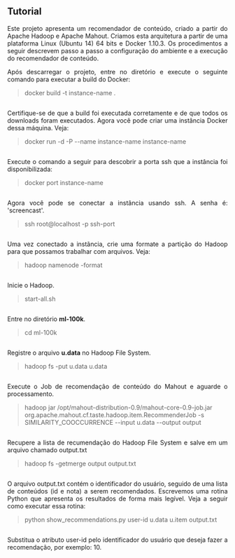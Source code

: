 <h2> Tutorial </h2>
<p align="justify">
Este projeto apresenta um recomendador de conteúdo, criado a partir do Apache Hadoop e Apache Mahout. Criamos esta arquitetura a partir de uma plataforma Linux (Ubuntu 14) 64 bits e Docker 1.10.3. Os  procedimentos a seguir descrevem passo a passo a configuração do ambiente e a execução do recomendador de conteúdo.
</p>
<p align="justify">
Após descarregar o projeto, entre no diretório e execute o seguinte comando para executar a build do Docker:
</p>

> docker build -t instance-name .

<p align="justify" style="padding-top: 15px;">
Certifique-se de que a build foi executada corretamente e de que todos os downloads foram executados. Agora você pode criar uma instância Docker dessa máquina. Veja:
</p>

> docker run -d -P --name instance-name instance-name

<p align="justify" style="padding-top: 15px;">
Execute o comando a seguir para descobrir a porta ssh que a instância foi disponibilizada:
</p>

> docker port instance-name

<p align="justify" style="padding-top: 15px;">
Agora você pode se conectar a instância usando ssh. A senha é: 'screencast'.
</p>

> ssh root@localhost -p ssh-port

<p align="justify" style="padding-top: 15px;">
Uma vez conectado a instãncia, crie uma formate a partição do Hadoop para que possamos trabalhar com arquivos. Veja:
</p>

> hadoop namenode -format

<p align="justify" style="padding-top: 15px;">
Inicie o Hadoop.
</p>

> start-all.sh

<p align="justify" style="padding-top: 15px;">
Entre no diretório <b>ml-100k</b>.
</p>

> cd ml-100k

<p align="justify" style="padding-top: 15px;">
Registre o arquivo <b>u.data</b> no Hadoop File System.
</p>

> hadoop fs -put u.data u.data

<p align="justify" style="padding-top: 15px;">
Execute o Job de recomendação de conteúdo do Mahout e aguarde o processamento.
</p>

> hadoop jar /opt/mahout-distribution-0.9/mahout-core-0.9-job.jar org.apache.mahout.cf.taste.hadoop.item.RecommenderJob -s SIMILARITY_COOCCURRENCE --input u.data --output output

<p align="justify" style="padding-top: 15px;">
Recupere a lista de recumendação do Hadoop File System e salve em um arquivo chamado output.txt
</p>

> hadoop fs -getmerge output output.txt

<p align="justify" style="padding-top: 15px;">
O arquivo output.txt contém o identificador do usuário, seguido de uma lista de conteúdos (id e nota) a serem recomendados. Escrevemos uma rotina Python que apresenta os resultados de forma mais legível. Veja a seguir como executar essa rotina:
</p>

> python show_recommendations.py user-id u.data u.item output.txt

<p align="justify" style="padding-top: 15px;">
Substitua o atributo user-id pelo identificador do usuário que deseja fazer a recomendação, por exemplo: 10.
</p>
